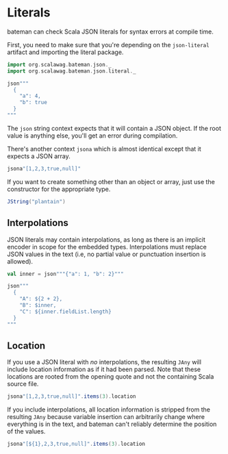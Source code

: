# Literals

bateman can check Scala JSON literals for syntax errors at compile time. 

First, you need to make sure that you're depending on the `json-literal` 
artifact and importing the literal package.

```scala mdoc:bateman:jany
import org.scalawag.bateman.json._
import org.scalawag.bateman.json.literal._

json"""
  {
    "a": 4,
    "b": true
  }
"""
```

The `json` string context expects that it will contain a JSON object. If the 
root value is anything else, you'll get an error during compilation.

There's another context `jsona` which is almost identical except that it 
expects a JSON array.

```scala mdoc:bateman:jany
jsona"[1,2,3,true,null]"
```

If you want to create something other than an object or array, just use the 
constructor for the appropriate type.

```scala mdoc:bateman:jany
JString("plantain")
```

## Interpolations

JSON literals may contain interpolations, as long as there is an implicit 
encoder in scope for the embedded types. Interpolations must replace JSON 
values in the text (i.e, no partial value or punctuation insertion is allowed).

```scala mdoc:bateman:jany
val inner = json"""{"a": 1, "b": 2}"""

json"""
  {
    "A": ${2 + 2},
    "B": $inner,
    "C": ${inner.fieldList.length}
  }
"""
```

## Location

If you use a JSON literal with _no_ interpolations, the resulting `JAny` 
will include location information as if it had been parsed. Note that these 
locations are rooted from the opening quote and not the containing Scala 
source file. 

```scala mdoc:bateman:some
jsona"[1,2,3,true,null]".items(3).location
```

If you include interpolations, all location information is stripped from the 
resulting `JAny` because variable insertion can arbitrarily change where 
everything is in the text, and bateman can't reliably determine the position
of the values.

```scala mdoc:bateman:none
jsona"[${1},2,3,true,null]".items(3).location
```
